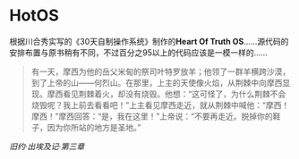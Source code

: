 # HotOS
根据川合秀实写的《30天自制操作系统》制作的**Heart Of Truth OS**……源代码的安排布置与原书稍有不同，不过百分之95以上的代码应该是一模一样的……
>有一天，摩西为他的岳父米甸的祭司叶特罗放羊；他领了一群羊横跨沙漠，到了上帝的山——何烈山。在那里，上主的天使像火焰，从荆棘中向摩西显现。摩西看见荆棘着火，却没有烧毁。他想：“这可怪了，为什么荆棘不会烧毁呢？我上前去看看吧！”上主看见摩西走近，就从荆棘中喊他：“摩西！摩西！”摩西回答：“是，我在这里！”上帝说：“不要再走近。脱掉你的鞋子，因为你所站的地方是圣地。”  
>  
*旧约·出埃及记·第三章*
